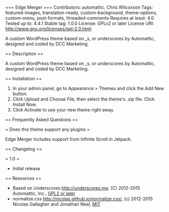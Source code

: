 === Edge Merger ===
Contributors: automattic, Chris Wilcoxson
Tags: featured-images, translation-ready, custom-background, theme-options, custom-menu, post-formats, threaded-comments
Requires at least: 4.0
Tested up to: 4.4.1
Stable tag: 1.0.0
License: GPLv2 or later
License URI: http://www.gnu.org/licenses/gpl-2.0.html

A custom WordPress theme based on _s, or underscores by Automattic, designed and coded by DCC Marketing.

== Description ==

A custom WordPress theme based on _s, or underscores by Automattic, designed and coded by DCC Marketing.

== Installation ==

1. In your admin panel, go to Appearance > Themes and click the Add New button.
2. Click Upload and Choose File, then select the theme's .zip file. Click Install Now.
3. Click Activate to use your new theme right away.

== Frequently Asked Questions ==

= Does this theme support any plugins =

Edge Merger includes support from Infinite Scroll in Jetpack.

== Changelog ==

= 1.0 =
* Initial release

== Resources ==
* Based on Underscores http://underscores.me, (C) 2012-2015 Automattic, Inc., [GPL2 or later](https://www.gnu.org/licenses/gpl-2.0.html)
* normalize.css http://nicolas.github.io/normalize.css/, (c) 2012-2015 Nicolas Gallagher and Jonathan Neal, [MIT](http://opensource.org/licenses/MIT)